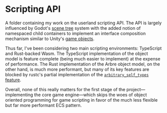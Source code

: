 # Scripting API

A folder containing my work on the userland scripting API. The API is largely influenced by Godot's [scene tree](https://docs.godotengine.org/en/stable/classes/class_node.html) system with the added notion of namespaced child containers to implement an interface composition mechanism similar to Unity's [game objects](https://docs.unity3d.com/Manual/GameObjects.html).

Thus far, I've been considering two main scripting environments: TypeScript and Rust-backed Wasm. The TypeScript implementation of the object model is feature complete (being much easier to implement) at the expense of performance. The Rust implementation of the Arbre object model, on the other hand, is much more performant, but many of its key features are blocked by rustc's partial implementation of the [`arbitrary_self_types` feature](https://github.com/rust-lang/rust/issues/44874).

Overall, none of this really matters for the first stage of the project—implementing the core game engine—which skips the woes of object oriented programming for game scripting in favor of the much less flexible but far more performant ECS pattern.
